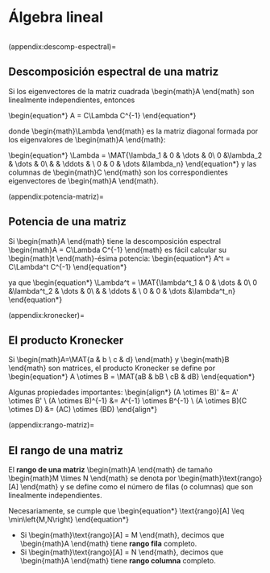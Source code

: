 # Álgebra lineal



```{include} ../../teoria/math-definitions.md
```



(appendix:descomp-espectral)=
## Descomposición espectral de una matriz

Si los eigenvectores de la matriz cuadrada \begin{math}A \end{math} son linealmente independientes, entonces

\begin{equation*}
A = C\Lambda C^{-1}
\end{equation*}

donde \begin{math}\Lambda \end{math} es la matriz diagonal formada por los eigenvalores de \begin{math}A \end{math}:

\begin{equation*}
   \Lambda = \MAT{\lambda_1 & 0 & \dots & 0\\ 0 &\lambda_2 & \dots & 0\\ & & \ddots & \\ 0 & 0 & \dots &\lambda_n}
\end{equation*}
y las columnas de \begin{math}C \end{math} son los correspondientes eigenvectores de \begin{math}A \end{math}.


(appendix:potencia-matriz)=
## Potencia de una matriz

Si \begin{math}A \end{math} tiene la descomposición espectral \begin{math}A = C\Lambda C^{-1} \end{math} es fácil calcular su \begin{math}t \end{math}-ésima potencia:
\begin{equation*}
A^t = C\Lambda^t C^{-1}
\end{equation*}

ya que
\begin{equation*}
\Lambda^t = \MAT{\lambda^t_1 & 0 & \dots & 0\\ 0 &\lambda^t_2 & \dots & 0\\ & & \ddots & \\ 0 & 0 & \dots &\lambda^t_n}
\end{equation*}



(appendix:kronecker)=
## El producto Kronecker

Si \begin{math}A=\MAT{a & b \\ c & d} \end{math} y \begin{math}B \end{math} son matrices, el producto Kronecker se define por
\begin{equation*}
A \otimes B = \MAT{aB & bB \\ cB & dB}
\end{equation*}

Algunas propiedades importantes:
\begin{align*}
(A \otimes B)' &= A' \otimes B' \\
(A \otimes B)^{-1} &= A^{-1} \otimes B^{-1} \\
(A \otimes B)(C \otimes D) &= (AC) \otimes (BD)
\end{align*}




(appendix:rango-matriz)=
## El rango de una matriz

El **rango de una matriz** \begin{math}A \end{math} de tamaño \begin{math}M \times N \end{math} se denota por \begin{math}\text{rango}[A] \end{math} y se define como el número de filas (o columnas) que son linealmente independientes.

Necesariamente, se cumple que
\begin{equation*}
\text{rango}[A] \leq \min\left\{M,N\right\}
\end{equation*}

- Si \begin{math}\text{rango}[A] = M \end{math}, decimos que \begin{math}A \end{math} tiene **rango fila** completo.
- Si \begin{math}\text{rango}[A] = N \end{math}, decimos que \begin{math}A \end{math} tiene **rango columna** completo.
